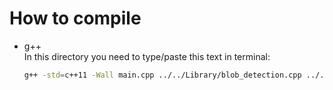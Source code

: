# How to compile    
- g++    
In this directory you need to type/paste this text in terminal:    
	```bash
	g++ -std=c++11 -Wall main.cpp ../../Library/blob_detection.cpp ../../Library/image_function.cpp -o main -I/usr/local/include -L/opt/vc/lib -lraspicam -lmmal -lmmal_core -lmmal_util
	```
